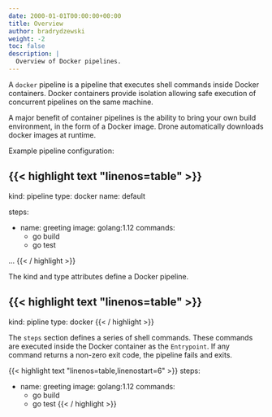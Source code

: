 ```yaml
---
date: 2000-01-01T00:00:00+00:00
title: Overview
author: bradrydzewski
weight: -2
toc: false
description: |
  Overview of Docker pipelines.
---
```


A `docker` pipeline is a pipeline that executes shell commands inside Docker containers. Docker containers provide isolation allowing safe execution of concurrent pipelines on the same machine.

A major benefit of container pipelines is the ability to bring your own build environment, in the form of a Docker image. Drone automatically downloads docker images at runtime.

Example pipeline configuration:

{{< highlight text "linenos=table" >}}
---
kind: pipeline
type: docker
name: default

steps:
- name: greeting
  image: golang:1.12
  commands:
  - go build
  - go test

...
{{< / highlight >}}

The kind and type attributes define a Docker pipeline.

{{< highlight text "linenos=table" >}}
---
kind: pipline
type: docker
{{< / highlight >}}

The `steps` section defines a series of shell commands. These commands are executed inside the Docker container as the `Entrypoint`. If any command returns a non-zero exit code, the pipeline fails and exits.

{{< highlight text "linenos=table,linenostart=6" >}}
steps:
- name: greeting
  image: golang:1.12
  commands:
  - go build
  - go test
{{< / highlight >}}
